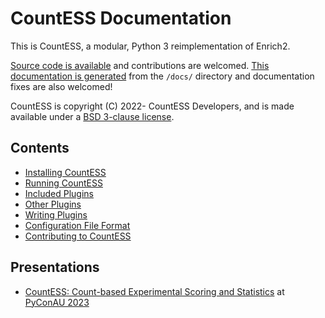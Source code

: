 # CountESS Documentation

This is CountESS, a modular, Python 3 reimplementation of Enrich2.

[Source code is available](https://github.com/CountESS-Project/CountESS)
and contributions are welcomed.  [This documentation is generated](https://github.com/CountESS-Project/CountESS/tree/main/docs)
from the `/docs/` directory and documentation fixes are also welcomed!

CountESS is copyright (C) 2022- CountESS Developers, and is made available
under a [BSD 3-clause license](license/).

## Contents

* [Installing CountESS](installing-countess/)
* [Running CountESS](running-countess/)
* [Included Plugins](included-plugins/)
* [Other Plugins](other-plugins/)
* [Writing Plugins](writing-plugins/)
* [Configuration File Format](config-file-format/)
* [Contributing to CountESS](contributing/)

## Presentations

* [CountESS: Count-based Experimental Scoring and Statistics](https://www.youtube.com/watch?v=JzU6cbvZ0a0) at [PyConAU 2023](https://2023.pycon.org.au/)


